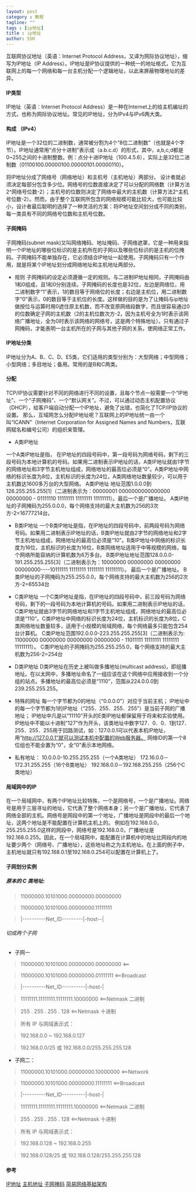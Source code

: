 ```yaml
---
layout: post
category : 教程
tagline: ""
tags : [ip地址]
title : ip地址
author: SSH
---
```


互联网协议地址（英语：Internet Protocol Address，又译为网际协议地址），缩写为IP地址（IP Address）。IP地址是IP协议提供的一种统一的地址格式，它为互联网上的每一个网络和每一台主机分配一个逻辑地址，以此来屏蔽物理地址的差异。
<!--break-->

#### IP类型
IP地址（英语：Internet Protocol Address）是一种在Internet上的给主机编址的方式，也称为网际协议地址。常见的IP地址，分为IPv4与IPv6两大类。

#### 构成 （IPv4）
IP地址是一个32位的二进制数，通常被分割为4个“8位二进制数”（也就是4个字节）。IP地址通常用“点分十进制”表示成（a.b.c.d）的形式，其中，a,b,c,d都是0~255之间的十进制整数。例：点分十进IP地址（100.4.5.6），实际上是32位二进制数（01100100.00000100.00000101.00000110）。

将IP地址分成了网络号（网络地址）和主机号（主机地址）两部分。
设计者就必须决定每部分包含多少位。网络号的位数直接决定了可以分配的网络数（计算方法2^网络号位数-2）；主机号的位数则决定了网络中最大的主机数（计算方法2^主机号位数-2）。然而，由于整个互联网所包含的网络规模可能比较大，也可能比较小，设计者最后聪明的选择了一种灵活的方案：将IP地址空间划分成不同的类别，每一类具有不同的网络号位数和主机号位数。

#### 子网掩码
子网掩码(subnet mask)又叫网络掩码、地址掩码、子网络遮罩，它是一种用来指明一个IP地址的哪些位标识的是主机所在的子网以及哪些位标识的是主机的位掩码。子网掩码不能单独存在，它必须结合IP地址一起使用。子网掩码只有一个作用，就是将某个IP地址划分成网络地址和主机地址两部分。

- 规则
子网掩码的设定必须遵循一定的规则。与二进制IP地址相同，子网掩码由1和0组成，且1和0分别连续。子网掩码的长度也是32位，左边是网络位，用二进制数字“1”表示，1的数目等于网络位的长度；右边是主机位，用二进制数字“0”表示，0的数目等于主机位的长度。这样做的目的是为了让掩码与ip地址做按位与运算时用0遮住原主机数，而不改变原网络段数字，而且很容易通过0的位数确定子网的主机数（2的主机位数次方-2，因为主机号全为1时表示该网络广播地址，全为0时表示该网络的网络号，这是两个特殊地址）。只有通过子网掩码，才能表明一台主机所在的子网与其他子网的关系，使网络正常工作。

#### IP地址分类
IP地址分为A、B、C、D、E5类，它们适用的类型分别为：大型网络；中型网络；小型网络；多目地址；备用。常用的是B和C两类。

#### 分配
TCP/IP协议需要针对不同的网络进行不同的设置，且每个节点一般需要一个“IP地址”、一个“子网掩码”、一个“默认网关”。不过，可以通过动态主机配置协议（DHCP），给客户端自动分配一个IP地址，避免了出错，也简化了TCP/IP协议的设置。
那么，互域网怎么分配IP地址呢？互联网上的IP地址统一由一个叫“ICANN”（Internet Corporation for Assigned Names and Numbers，互联网赋名和编号公司）的组织来管理。

- A类IP地址

一个A类IP地址是指， 在IP地址的四段号码中，第一段号码为网络号码，剩下的三段号码为本地计算机的号码。如果用二进制表示IP地址的话，A类IP地址就由1字节的网络地址和3字节主机地址组成，网络地址的最高位必须是“0”。A类IP地址中网络的标识长度为8位，主机标识的长度为24位，A类网络地址数量较少，可以用于主机数达1600多万台的大型网络。
A类IP地址 地址范围1.0.0.0到126.255.255.255[1]（二进制表示为：00000001 0000000000000000 00000000 - 01111110 11111111 11111111 11111111）。最后一个是广播地址。
A类IP地址的子网掩码为255.0.0.0，每个网络支持的最大主机数为256的3次方-2=16777214台。

- B类IP地址
一个B类IP地址是指，在IP地址的四段号码中，前两段号码为网络号码。如果用二进制表示IP地址的话，B类IP地址就由2字节的网络地址和2字节主机地址组成，网络地址的最高位必须是“10”。B类IP地址中网络的标识长度为16位，主机标识的长度为16位，B类网络地址适用于中等规模的网络，每个网络所能容纳的计算机数为6万多台。
B类IP地址地址范围128.0.0.0-191.255.255.255[3]（二进制表示为：10000000 00000000 00000000 00000000----10111111 11111111 11111111 11111111）。 最后一个是广播地址。
B类IP地址的子网掩码为255.255.0.0，每个网络支持的最大主机数为256的2次方-2=65534台

- C类IP地址
一个C类IP地址是指，在IP地址的四段号码中，前三段号码为网络号码，剩下的一段号码为本地计算机的号码。如果用二进制表示IP地址的话，C类IP地址就由3字节的网络地址和1字节主机地址组成，网络地址的最高位必须是“110”。C类IP地址中网络的标识长度为24位，主机标识的长度为8位，C类网络地址数量较多，适用于小规模的局域网络，每个网络最多只能包含254台计算机。
C类IP地址范围192.0.0.0-223.255.255.255[3]（二进制表示为: 11000000 00000000 00000000 00000000 - 11011111 11111111 11111111 11111111）。
C类IP地址的子网掩码为255.255.255.0，每个网络支持的最大主机数为256-2=254台

- D类IP地址
D类IP地址在历史上被叫做多播地址(multicast address)，即组播地址。在以太网中，多播地址命名了一组应该在这个网络中应用接收到一个分组的站点。多播地址的最高位必须是“1110”，范围从224.0.0.0到239.255.255.255。

- 特殊的网址
每一个字节都为0的地址（“0.0.0.0”）对应于当前主机；
IP地址中的每一个字节都为1的IP地址（“255．255．255．255”）是当前子网的广播地址；
IP地址中凡是以“11110”开头的E类IP地址都保留用于将来和实验使用。
IP地址中不能以十进制“127”作为开头，该类地址中数字127．0．0．1到127．255．255．255用于回路测试，如：127.0.0.1可以代表本机IP地址，用“http://127.0.0.1”就可以测试本机中配置的Web服务器。
网络ID的第一个8位组也不能全置为“0”，全“0”表示本地网络。

- 私有地址：
10.0.0.0-10.255.255.255（一个A类地址）
172.16.0.0－172.31.255.255（16个B类地址）
192.168.0.0－192.168.255.255（256个C类地址）

#### 局域网中的IP
在一个局域网中，有两个IP地址比较特殊，一个是网络号，一个是广播地址。网络号是用于三层寻址的地址，它代表了整个网络本身；另一个是广播地址，它代表了网络全部的主机。网络号是网段中的第一个地址，广播地址是网段中的最后一个地址，这两个地址是不能配置在计算机主机上的。
例如在192.168.0.0，255.255.255.0这样的网段中，网络号是192.168.0.0，广播地址是192.168.0.255。因此，在一个局域网中，能配置在计算机中的地址比网段内的地址要少两个（网络号、广播地址），这些地址称之为主机地址。在上面的例子中，主机地址就只有192.168.0.1至192.168.0.254可以配置在计算机上了。

#### 子网划分实例
##### 原本的 C 类地址:

>11000000.10101000.00000000.00000000

>11000000.10101000.00000000.11111111

>|----------Net_ID---------|-host--|

###### 切成两个子网 
- 子网一

> 11000000.10101000.00000000.00000000  <==

> 11000000.10101000.00000000.01111111  <==Broadcast

> |----------Net_ID----------|-host-|

> 11111111.11111111.11111111.10000000 <==Netmask 二进制

>   255   .  255   .  255   .  128  <==Netmask 十进制

> 所有 IP 与网域表示式：

> 192.168.0.0 ~ 192.168.0.127

> 192.168.0.0/25 或 192.168.0.0/255.255.255.128 
- 子网二：

> 11000000.10101000.00000000.10000000  <==Network

> 11000000.10101000.00000000.11111111  <==Broadcast

> |----------Net_ID----------|-host-|

> 11111111.11111111.11111111.10000000  <==Netmask 二进制

>   255   .  255   .  255   .  128  <==Netmask 十进制 

> 所有 IP 与网域表示式：

> 192.168.0.128 ~ 192.168.0.255

> 192.168.0.128/25 或 192.168.0.128/255.255.255.128

#### 参考
[IP地址](http://baike.baidu.com/link?url=QCzAcEatScGTASZehCMuNy6u89PFRm0bxBYpZPwK9afYz02vEIUQD6EqZf00lXd-)
[主机地址](http://baike.baidu.com/view/547482.htm)
[子网掩码](http://baike.baidu.com/view/547482.htm)
[简易网络基础架构](http://vbird.dic.ksu.edu.tw/linux_server/linux_redhat9/0110network_basic.php#IP)
